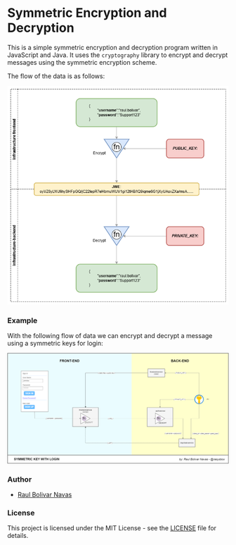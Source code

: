 # Symmetric Encryption and Decryption

This is a simple symmetric encryption and decryption program written in JavaScript and Java. It uses the `cryptography` library to encrypt and decrypt messages using the symmetric encryption scheme.

The flow of the data is as follows:

![symmetric.png](symmetric.png)

### Example

With the following flow of data we can encrypt and decrypt a message using a symmetric keys for login:

![symmetric-keys-login.png](symmetric-keys-login.png)

### Author

- [Raul Bolivar Navas](https://github.com/raulrobinson/symmetric-keys)


### License

This project is licensed under the MIT License - see the [LICENSE](LICENSE) file for details.